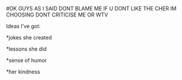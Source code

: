 #OK GUYS AS I SAID DONT BLAME ME IF U DONT LIKE THE CHER IM CHOOSING DONT CRITICISE ME OR WTV

Ideas I've got:

*jokes she created

*lessons she did

*sense of humor

*her kindness
